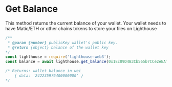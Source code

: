 # Get Balance



This method returns the current balance of your wallet. Your wallet needs to have Matic/ETH or other chains tokens to store your files on Lighthouse

```javascript
/** 
 * @param {number} publicKey wallet's public key.
 * @return {object} balance of the wallet key
*/
const lighthouse = require('lighthouse-web3');
const balance = await lighthouse.get_balance(0x1Ec09D4B3Cb565b7CCe2eEAf71CC90c9b46c5c26);

/* Returns: wallet balance in wei
    { data: '242235976400000000' } 
*/
```
